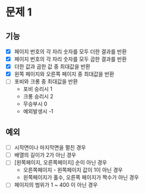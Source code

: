 # 문제 1 

## 기능

* [x] 페이지 번호의 각 자리 숫자를 모두 더한 결과를 반환
* [x] 페이지 번호의 각 자리 숫자를 모두 곱한 결과를 반환
* [x] 더한 값과 곱한 값 중 최대값을 반환
* [x] 왼쪽 페이지와 오른쪽 페이지 중 최대값을 반환
* [ ] 포비와 크롱 중 최대값을 반환
  * 포비 승리시 1
  * 크롱 승리시 2
  * 무승부시 0
  * 예외발생시 -1

## 예외

* [ ] 시작면이나 마지막면을 펼친 경우
* [ ] 배열의 길이가 2가 아닌 경우
* [ ] [왼쪽페이지, 오른쪽페이지] 순이 아닌 경우
  * 오른쪽페이지 - 왼쪽페이지 값이 1이 아닌 경우
  * 왼쪽페이지가 홀수, 오른쪽 페이지가 짝수가 아닌 경우
* [ ] 페이지의 범위가 1 ~ 400 이 아닌 경우